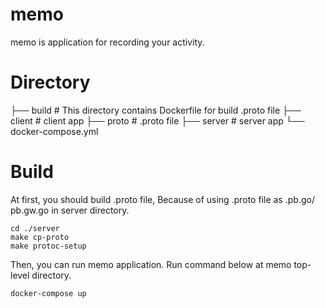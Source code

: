 # memo

memo is application for recording your activity.

# Directory

├── build # This directory contains Dockerfile for build .proto file
├── client # client app
├── proto # .proto file
├── server # server app
└── docker-compose.yml

# Build

At first, you should build .proto file, Because of using .proto file as .pb.go/ pb.gw.go in server directory.

```
cd ./server
make cp-proto
make protoc-setup
```

Then, you can run memo application. Run command below at memo top-level directory.

```
docker-compose up
```
